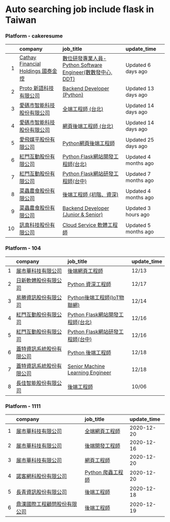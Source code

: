 # Auto searching job include flask in Taiwan


 ### Platform - cakeresume



|    | company                                                                               | job_title                                                                                                                           | update_time          |
|---:|:--------------------------------------------------------------------------------------|:------------------------------------------------------------------------------------------------------------------------------------|:---------------------|
|  1 | [Cathay Financial Holdings 國泰金控](https://www.cakeresume.com/companies/cathayholdings) | [數位研發專業人員-Python Software Engineer(數數發中心, DDT)](https://www.cakeresume.com/companies/cathayholdings/jobs/f5c69a)                    | Updated 6 days ago   |
|  2 | [Proto 新語科技有限公司](https://www.cakeresume.com/companies/proto-cx)                       | [Backend Developer (Python)](https://www.cakeresume.com/companies/proto-cx/jobs/backend-developer-python)                           | Updated 13 days ago  |
|  3 | [愛碼市智能科技股份有限公司](https://www.cakeresume.com/companies/imarts)                          | [全端工程師 (台北)](https://www.cakeresume.com/companies/imarts/jobs/full-engineer-a09a83)                                                 | Updated 14 days ago  |
|  4 | [愛碼市智能科技股份有限公司](https://www.cakeresume.com/companies/imarts)                          | [網頁後端工程師 (台北)](https://www.cakeresume.com/companies/imarts/jobs/senior-software-engineer-10852a)                                    | Updated 14 days ago  |
|  5 | [愛飛媒平股份有限公司](https://www.cakeresume.com/companies/avmapping)                          | [Python網頁後端工程師](https://www.cakeresume.com/companies/avmapping/jobs/web-backend-engineer-c24e5a)                                    | Updated 25 days ago  |
|  6 | [紅門互動股份有限公司](https://www.cakeresume.com/companies/eagleeye-5332f1)                    | [Python Flask網站開發工程師(台北)](https://www.cakeresume.com/companies/eagleeye-5332f1/jobs/python-flask-web-development-engineer-taipei)   | Updated 4 months ago |
|  7 | [紅門互動股份有限公司](https://www.cakeresume.com/companies/eagleeye-5332f1)                    | [Python Flask網站研發工程師(台中)](https://www.cakeresume.com/companies/eagleeye-5332f1/jobs/python-flask-website-r-amp-d-engineer-taichung) | Updated 7 months ago |
|  8 | [菜蟲農食股份有限公司](https://www.cakeresume.com/companies/tsaitung)                           | [後端工程師 (初階、資深)](https://www.cakeresume.com/companies/tsaitung/jobs/back-end-engineer-initial-senior)                                | Updated 4 months ago |
|  9 | [菜蟲農食股份有限公司](https://www.cakeresume.com/companies/tsaitung)                           | [Backend Developer (Junior & Senior)](https://www.cakeresume.com/companies/tsaitung/jobs/backend-developer-junior-senior)           | Updated 3 hours ago  |
| 10 | [訊真科技股份有限公司](https://www.cakeresume.com/companies/truetel)                            | [Cloud Service 軟體工程師](https://www.cakeresume.com/companies/truetel/jobs/cloud-service-software-engineer)                            | Updated 5 months ago |


 ### Platform - 104



|    | company                                                                        | job_title                                                                                 | update_time   |
|---:|:-------------------------------------------------------------------------------|:------------------------------------------------------------------------------------------|:--------------|
|  1 | [展市華科技有限公司](www.104.com.tw/company/1a2x6blbgu?jobsource=jolist_c_relevance)    | [後端網頁工程師](www.104.com.tw/job/71amu?jobsource=jolist_c_relevance)                          | 12/13         |
|  2 | [日新軟體股份有限公司](www.104.com.tw/company/oi77qwg?jobsource=jolist_c_relevance)      | [Python 資深工程師](www.104.com.tw/job/6yfn5?jobsource=jolist_c_relevance)                     | 12/17         |
|  3 | [易勝資訊股份有限公司](www.104.com.tw/company/1a2x6bj8og?jobsource=jolist_c_relevance)   | [Python後端工程師(IoT物聯網)](www.104.com.tw/job/719e5?jobsource=jolist_c_relevance)              | 12/14         |
|  4 | [紅門互動股份有限公司](www.104.com.tw/company/oh4m67k?jobsource=jolist_c_relevance)      | [Python Flask網站開發工程師(台北)](www.104.com.tw/job/6xtfl?jobsource=jolist_c_relevance)          | 12/16         |
|  5 | [紅門互動股份有限公司](www.104.com.tw/company/oh4m67k?jobsource=jolist_c_relevance)      | [Python Flask網站研發工程師(台中)](www.104.com.tw/job/6kf9h?jobsource=jolist_c_relevance)          | 12/16         |
|  6 | [蓋特資訊系統股份有限公司](www.104.com.tw/company/1a2x6biptb?jobsource=jolist_c_relevance) | [Python 後端工程師](www.104.com.tw/job/6vdrl?jobsource=jolist_c_relevance)                     | 12/18         |
|  7 | [蓋特資訊系統股份有限公司](www.104.com.tw/company/1a2x6biptb?jobsource=jolist_c_relevance) | [Senior Machine Learning Engineer](www.104.com.tw/job/6e6r8?jobsource=jolist_c_relevance) | 12/18         |
|  8 | [長佳智能股份有限公司](www.104.com.tw/company/1a2x6bkoxb?jobsource=jolist_c_relevance)   | [後端工程師](www.104.com.tw/job/6qa54?jobsource=jolist_c_relevance)                            | 10/06         |


 ### Platform - 1111



|    | company                                                  | job_title                                             | update_time   |
|---:|:---------------------------------------------------------|:------------------------------------------------------|:--------------|
|  1 | [展市華科技有限公司](https://www.1111.com.tw/corp/72520572/)      | [全端網頁工程師](https://www.1111.com.tw/job/91503317/)      | 2020-12-20    |
|  2 | [展市華科技有限公司](https://www.1111.com.tw/corp/72520572/)      | [後端開發工程師](https://www.1111.com.tw/job/92133533/)      | 2020-12-16    |
|  3 | [展市華科技有限公司](https://www.1111.com.tw/corp/72520572/)      | [網頁工程師](https://www.1111.com.tw/job/91605448/)        | 2020-12-20    |
|  4 | [諾客網科股份有限公司](https://www.1111.com.tw/corp/73092077/)     | [Python 爬蟲工程師](https://www.1111.com.tw/job/92163911/) | 2020-12-20    |
|  5 | [長青資訊股份有限公司](https://www.1111.com.tw/corp/71694811/)     | [後端工程師](https://www.1111.com.tw/job/85012186/)        | 2020-12-18    |
|  6 | [鼎漢國際工程顧問股份有限公司](https://www.1111.com.tw/corp/51468466/) | [後端工程師](https://www.1111.com.tw/job/85884563/)        | 2020-12-19    |